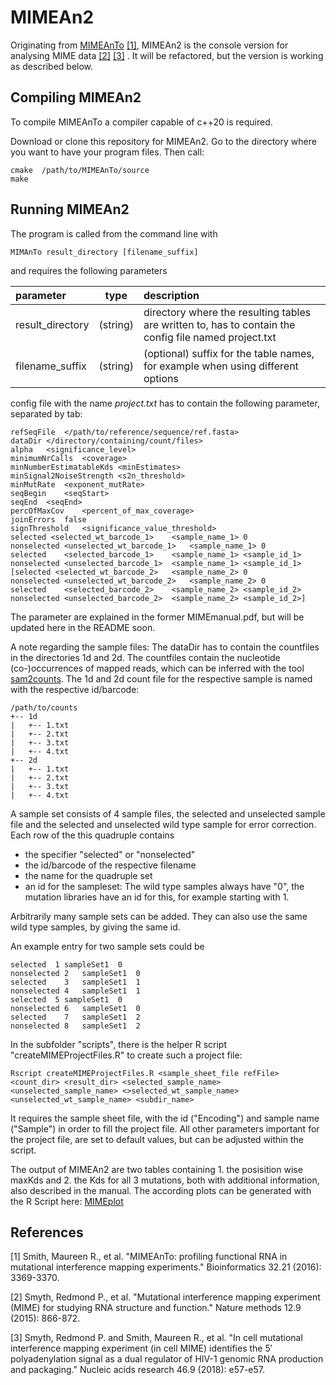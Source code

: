 # MIMEAn2

Originating from [MIMEAnTo](https://github.com/maureensmith/mimeanto) [[1]](#1), MIMEAn2 is the console version for analysing MIME data [[2]](#2) [[3]](#3) . It will be refactored, but the version is working as described below.

Compiling MIMEAn2
---------------------
To compile MIMEAnTo a compiler capable of c++20 is required.

Download or clone this repository for MIMEAn2.
Go to the directory where you want to have your program files.
Then call:

```
cmake  /path/to/MIMEAnTo/source
make
```


Running MIMEAn2
-------------------

The program is called from the command line with
```
MIMAnTo result_directory [filename_suffix]
```

and requires the following parameters


| parameter       | type          | description  |
| :---  |:---:| :----------------|
| result_directory         | (string)      |   directory where the resulting tables are written to, has to contain the config file named project.txt |
| filename_suffix          | (string)      |   (optional) suffix for the table names, for example when using different options |

config file with the name *project.txt* has to contain the following parameter, separated by tab:

```
refSeqFile	</path/to/reference/sequence/ref.fasta>
dataDir	</directory/containing/count/files>
alpha	<significance_level>
minimumNrCalls	<coverage>
minNumberEstimatableKds	<minEstimates>
minSignal2NoiseStrength	<s2n_threshold>
minMutRate	<exponent_mutRate>
seqBegin	<seqStart>
seqEnd	<seqEnd>
percOfMaxCov	<percent_of_max_coverage>
joinErrors	false
signThreshold	<significance_value_threshold>
selected <selected_wt_barcode_1>	<sample_name_1>	0
nonselected	<unselected_wt_barcode_1>	<sample_name_1>	0
selected	<selected_barcode_1>	<sample_name_1>	<sample_id_1>
nonselected	<unselected_barcode_1>	<sample_name_1>	<sample_id_1>
[selected <selected_wt_barcode_2>	<sample_name_2>	0
nonselected	<unselected_wt_barcode_2>	<sample_name_2>	0
selected	<selected_barcode_2>	<sample_name_2>	<sample_id_2>
nonselected	<unselected_barcode_2>	<sample_name_2>	<sample_id_2>]
```

The parameter are explained in the former MIMEmanual.pdf, but will be updated here in the README soon. 

A note regarding the sample files: 
The dataDir has to contain the countfiles in the directories 1d and 2d. The countfiles contain the nucleotide (co-)occurrences of mapped reads, which can be inferred with the tool [sam2counts](https://github.com/maureensmith/sam2counts).
The 1d and 2d count file for the respective sample is named with the respective id/barcode:

```
/path/to/counts
+-- 1d
|   +-- 1.txt
|   +-- 2.txt
|   +-- 3.txt
|   +-- 4.txt
+-- 2d
|   +-- 1.txt
|   +-- 2.txt
|   +-- 3.txt
|   +-- 4.txt
```

A sample set consists of 4 sample files, the selected and unselected sample file and the selected and unselected wild type sample for error correction.
Each row of the this quadruple contains 

* the specifier "selected" or "nonselected"
* the id/barcode of the respective filename 
* the name for the quadruple set
* an id for the sampleset: The wild type samples always have "0", the mutation libraries have an id for this, for example starting with 1. 

Arbitrarily many sample sets can be added. They can also use the same wild type samples, by giving the same id.

An example entry for two sample sets could be

```
selected  1 sampleSet1	0
nonselected	2	sampleSet1	0
selected	3	sampleSet1	1
nonselected	4	sampleSet1	1
selected  5 sampleSet1	0
nonselected	6	sampleSet1	0
selected	7	sampleSet1	2
nonselected	8	sampleSet1	2
```
In the subfolder "scripts", there is the helper R script "createMIMEProjectFiles.R" to create such a project file: 

```
Rscript createMIMEProjectFiles.R <sample_sheet_file refFile> <count_dir> <result_dir> <selected_sample_name> <unselected_sample_name> <>selected_wt_sample_name> <unselected_wt_sample_name> <subdir_name>
```
It requires the sample sheet file, with the id ("Encoding") and sample name ("Sample") in order to fill the project file. 
All other parameters important for the project file, are set to default values, but can be adjusted within the script.

The output of MIMEAn2 are two tables containing 1. the posisition wise maxKds and 2. the Kds for all 3 mutations, both with additional information, also described in the manual.
The according plots can be generated with the R Script here: [MIMEplot](https://github.com/maureensmith/MIMEplot)


## References
<a id="1">[1]</a> 
Smith, Maureen R., et al. "MIMEAnTo: profiling functional RNA in mutational interference mapping experiments." Bioinformatics 32.21 (2016): 3369-3370.

<a id="2">[2]</a> 
Smyth, Redmond P., et al. "Mutational interference mapping experiment (MIME) for studying RNA structure and function." Nature methods 12.9 (2015): 866-872.

<a id="3">[3]</a> 
Smyth, Redmond P. and Smith, Maureen R., et al. "In cell mutational interference mapping experiment (in cell MIME) identifies the 5′ polyadenylation signal as a dual regulator of HIV-1 genomic RNA production and packaging." Nucleic acids research 46.9 (2018): e57-e57.

